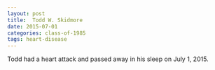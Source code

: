 ```yaml
---
layout: post
title:  Todd W. Skidmore
date: 2015-07-01
categories: class-of-1985
tags: heart-disease
---
```


Todd had a heart attack and passed away in his sleep on July 1, 2015.


